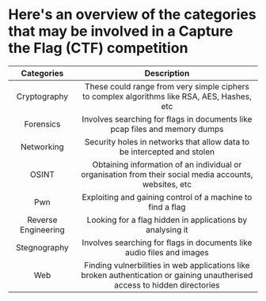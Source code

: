 # Here's an overview of the categories that may be involved in a Capture the Flag (CTF) competition
|Categories|Description|
|:---:|:---:|
|Cryptography|These could range from very simple ciphers to complex algorithms like RSA, AES, Hashes, etc|
|Forensics|Involves searching for flags in documents like pcap files and memory dumps|
|Networking|Security holes in networks that allow data to be intercepted and stolen|
|OSINT|Obtaining information of an individual or organisation from their social media accounts, websites, etc|
|Pwn|Exploiting and gaining control of a machine to find a flag|
|Reverse Engineering|Looking for a flag hidden in applications by analysing it|
|Stegnography|Involves searching for flags in documents like audio files and images|
|Web|Finding vulnerbilities in web applications like broken authentication or gaining unautherised access to hidden directories|

